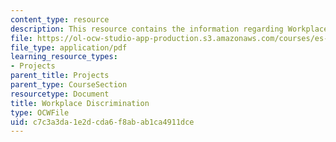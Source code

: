 ```yaml
---
content_type: resource
description: This resource contains the information regarding Workplace Discrimination.
file: https://ol-ocw-studio-app-production.s3.amazonaws.com/courses/es-253-aids-and-poverty-in-africa-spring-2005/c7c3a3da1e2dcda6f8abab1ca4911dce_MITES_253S05_samuel_curtis.pdf
file_type: application/pdf
learning_resource_types:
- Projects
parent_title: Projects
parent_type: CourseSection
resourcetype: Document
title: Workplace Discrimination
type: OCWFile
uid: c7c3a3da-1e2d-cda6-f8ab-ab1ca4911dce
---
```

